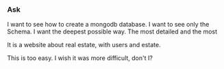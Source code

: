 ### Ask

I want to see how to create a mongodb database. I want to see only the Schema. I want the deepest possible way. The most detailed and the most

It is a website about real estate, with users and estate.

This is too easy. I wish it was more difficult, don't I?

